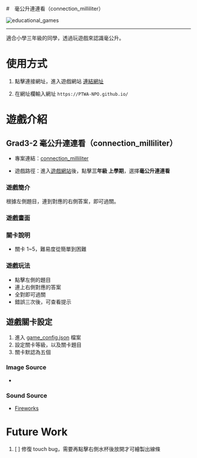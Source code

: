 #　毫公升連連看（connection_milliliter）

![educational_games](https://img.shields.io/github/v/tag/PTWA-NPO/PTWA-NPO.github.io)

---
適合小學三年級的同學，透過玩遊戲來認識毫公升。

# 使用方式

[//]: # (TODO demo gif)

1. 點擊連接網址，進入遊戲網站
    [連結網址](https://PTWA-NPO.github.io/)

2. 在網址欄輸入網址
    `https://PTWA-NPO.github.io/`

[//]: # (TODO demo gif)


# 遊戲介紹

## Grad3-2 毫公升連連看（connection_milliliter）

- 專案連結：[connection_milliliter](https://github.com/PTWA-NPO/PTWA-NPO.github.io/tree/main/connection_milliliter)

- 遊戲路徑：進入[遊戲網站](https://PTWA-NPO.github.io/)後，點擊**三年級 上學期**，選擇**毫公升連連看**

### 遊戲簡介

根據左側題目，連到對應的右側答案，即可過關。

### 遊戲畫面
[//]: # (TODO game play view gif)

### 關卡說明
- 關卡 1~5，難易度從簡單到困難
  
### 遊戲玩法
- 點擊左側的題目
- 連上右側對應的答案
- 全對即可過關
- 錯誤三次後，可查看提示
 
## 遊戲關卡設定
1. 進入 [game_config.json](./game_config.json) 檔案
2. 設定關卡等級，以及關卡題目
3. 關卡默認為五個
   
### Image Source
- []()

### Sound Source
- [Fireworks](https://opengameart.org/content/fireworks-with-applause-happy-people)

# Future Work

1. [ ] 修復 touch bug，需要再點擊右側水杯後放開才可繪製出線條

